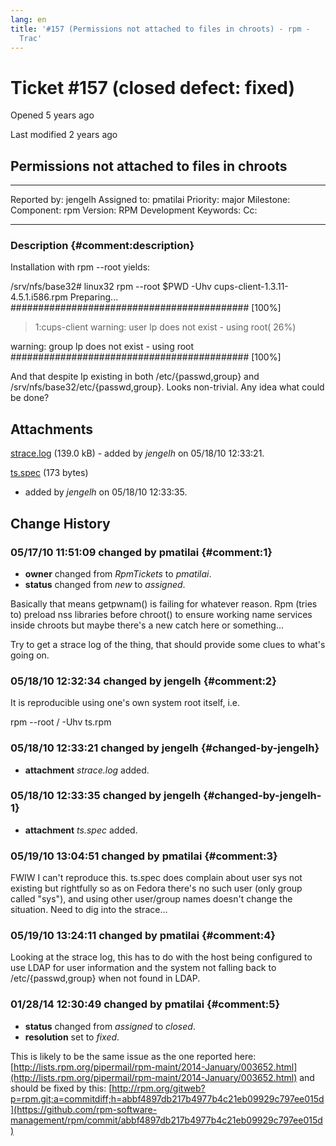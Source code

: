 ```yaml
---
lang: en
title: '#157 (Permissions not attached to files in chroots) - rpm -
  Trac'
---
```


Ticket \#157 (closed defect: fixed)
===================================

Opened 5 years ago

Last modified 2 years ago

Permissions not attached to files in chroots
--------------------------------------------

  -------------- --------- -------------- -----------------
  Reported by:   jengelh   Assigned to:   pmatilai
  Priority:      major     Milestone:     
  Component:     rpm       Version:       RPM Development
  Keywords:                Cc:            
                                          
  -------------- --------- -------------- -----------------

### Description {#comment:description}

Installation with rpm \--root yields:

/srv/nfs/base32\# linux32 rpm \--root \$PWD -Uhv
cups-client-1.3.11-4.5.1.i586.rpm Preparing\...
\#\#\#\#\#\#\#\#\#\#\#\#\#\#\#\#\#\#\#\#\#\#\#\#\#\#\#\#\#\#\#\#\#\#\#\#\#\#\#\#\#\#\#
\[100%\]

> 1:cups-client warning: user lp does not exist - using root( 26%)

warning: group lp does not exist - using root
\#\#\#\#\#\#\#\#\#\#\#\#\#\#\#\#\#\#\#\#\#\#\#\#\#\#\#\#\#\#\#\#\#\#\#\#\#\#\#\#\#\#\#
\[100%\]

And that despite lp existing in both /etc/{passwd,group} and
/srv/nfs/base32/etc/{passwd,group}. Looks non-trivial. Any idea what
could be done?

Attachments
-----------

[strace.log](/attachment/ticket/157/strace.log "View attachment") (139.0
kB) - added by *jengelh* on 05/18/10 12:33:21.

[ts.spec](/attachment/ticket/157/ts.spec "View attachment") (173 bytes)
- added by *jengelh* on 05/18/10 12:33:35.

Change History
--------------

### 05/17/10 11:51:09 changed by pmatilai {#comment:1}

-   **owner** changed from *RpmTickets* to *pmatilai*.
-   **status** changed from *new* to *assigned*.

Basically that means getpwnam() is failing for whatever reason. Rpm
(tries to) preload nss libraries before chroot() to ensure working name
services inside chroots but maybe there\'s a new catch here or
something\...

Try to get a strace log of the thing, that should provide some clues to
what\'s going on.

### 05/18/10 12:32:34 changed by jengelh {#comment:2}

It is reproducible using one\'s own system root itself, i.e.

rpm \--root / -Uhv ts.rpm

### 05/18/10 12:33:21 changed by jengelh {#changed-by-jengelh}

-   **attachment** *strace.log* added.

### 05/18/10 12:33:35 changed by jengelh {#changed-by-jengelh-1}

-   **attachment** *ts.spec* added.

### 05/19/10 13:04:51 changed by pmatilai {#comment:3}

FWIW I can\'t reproduce this. ts.spec does complain about user sys not
existing but rightfully so as on Fedora there\'s no such user (only
group called \"sys\"), and using other user/group names doesn\'t change
the situation. Need to dig into the strace\...

### 05/19/10 13:24:11 changed by pmatilai {#comment:4}

Looking at the strace log, this has to do with the host being configured
to use LDAP for user information and the system not falling back to
/etc/{passwd,group} when not found in LDAP.

### 01/28/14 12:30:49 changed by pmatilai {#comment:5}

-   **status** changed from *assigned* to *closed*.
-   **resolution** set to *fixed*.

This is likely to be the same issue as the one reported here:
[http://lists.rpm.org/pipermail/rpm-maint/2014-January/003652.html](http://lists.rpm.org/pipermail/rpm-maint/2014-January/003652.html)
and should be fixed by this:
[http://rpm.org/gitweb?p=rpm.git;a=commitdiff;h=abbf4897db217b4977b4c21eb09929c797ee015d](https://github.com/rpm-software-management/rpm/commit/abbf4897db217b4977b4c21eb09929c797ee015d)
